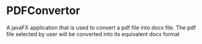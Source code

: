 # PDFConvertor
A javaFX application that is used to convert a pdf file into docx file. The pdf file selected by user will be converted into its equivalent docx format
